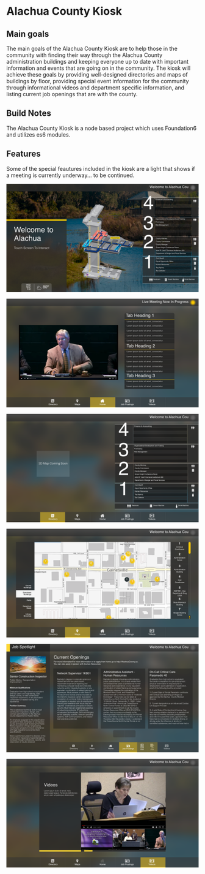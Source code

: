 # Alachua County Kiosk

##  Main goals
The main goals of the Alachua County Kiosk are to help those in the community with finding their way through the Alachua County administration buildings and keeping everyone up to date with important information and events that are going on in the community. The kiosk will achieve these goals by providing well-designed directories and maps of buildings by floor, providing special event information for the community through informational videos and department specific information, and listing current job openings that are with the county.

## Build Notes
The Alachua County Kiosk is a node based project which uses Foundation6 and utilizes es6 modules.

## Features
Some of the special feautures included in the kiosk are a light that shows if a meeting is currently underway... to be continued.

![alt text][screensaver]

[screensaver]: foundation-site/FoundationKiosk/src/assets/img/readme-img/screen-4readme.png "Screen Saver for Read Me"

![alt text][home]

[home]: foundation-site/FoundationKiosk/src/assets/img/readme-img/home-4readme.png "Home Screen for Read Me"

![alt text][directory]

[directory]: foundation-site/FoundationKiosk/src/assets/img/readme-img/directory-4readme.png "Directory for Read Me"

![alt text][maps]

[maps]: foundation-site/FoundationKiosk/src/assets/img/readme-img/map-4readme.png "Map for Read Me"

![alt text][cards]

[cards]: foundation-site/FoundationKiosk/src/assets/img/readme-img/cards-4readme.png "Map for Read Me"

![alt text][videos]

[videos]: foundation-site/FoundationKiosk/src/assets/img/readme-img/videos-4readme.png "Map for Read Me"